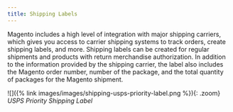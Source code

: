 ```yaml
---
title: Shipping Labels
---
```


Magento includes a high level of integration with major shipping carriers, which gives you access to carrier shipping systems to track orders, create shipping labels, and more. Shipping labels can be created for regular shipments and products with return merchandise authorization. In addition to the information provided by the shipping carrier, the label also includes the Magento order number, number of the package, and the total quantity of packages for the Magento shipment.

![]({% link images/images/shipping-usps-priority-label.png %}){: .zoom} 
*USPS Priority Shipping Label*
